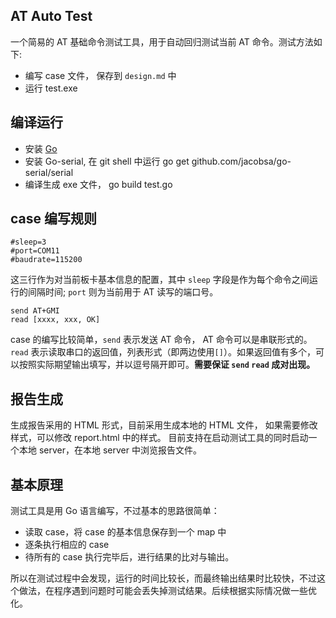 ## AT Auto Test

一个简易的 AT 基础命令测试工具，用于自动回归测试当前 AT 命令。测试方法如下:

- 编写 case 文件， 保存到 `design.md` 中
- 运行 test.exe 

## 编译运行

+ 安装 [Go](https://golangtc.com/download)
+ 安装 Go-serial, 在 git shell 中运行 go get github.com/jacobsa/go-serial/serial
+ 编译生成 exe 文件， go build test.go

## case 编写规则

```
#sleep=3
#port=COM11
#baudrate=115200
```

这三行作为对当前板卡基本信息的配置，其中 `sleep` 字段是作为每个命令之间运行的间隔时间; `port` 则为当前用于 AT 读写的端口号。

```
send AT+GMI
read [xxxx, xxx, OK]
```

case 的编写比较简单，`send` 表示发送 AT 命令， AT 命令可以是串联形式的。`read` 表示读取串口的返回值，列表形式（即两边使用`[]`）。如果返回值有多个，可以按照实际期望输出填写，并以逗号隔开即可。**需要保证 `send` `read` 成对出现。**

## 报告生成

生成报告采用的 HTML 形式，目前采用生成本地的 HTML 文件， 如果需要修改样式，可以修改 report.html 中的样式。 目前支持在启动测试工具的同时启动一个本地 server，在本地 server 中浏览报告文件。

## 基本原理

测试工具是用 Go 语言编写，不过基本的思路很简单：

- 读取 case，将 case 的基本信息保存到一个 map 中
- 逐条执行相应的 case
- 待所有的 case 执行完毕后，进行结果的比对与输出。

所以在测试过程中会发现，运行的时间比较长，而最终输出结果时比较快，不过这个做法，在程序遇到问题时可能会丢失掉测试结果。后续根据实际情况做一些优化。
